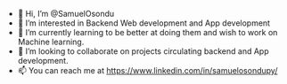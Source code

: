 - 👋 Hi, I’m @SamuelOsondu
- 👀 I’m interested in Backend Web development and App development
- 🌱 I’m currently learning to be better at doing them and wish to work on Machine learning.
- 💞️ I’m looking to collaborate on projects circulating backend and App development.
- 📫 You can reach me at https://www.linkedin.com/in/samuelosondupy/

<!---
SamuelOsondu/SamuelOsondu is a ✨ special ✨ repository because its `README.md` (this file) appears on your GitHub profile.
You can click the Preview link to take a look at your changes.
--->
